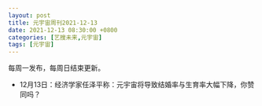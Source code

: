```yaml
---
layout: post
title: 元宇宙周刊2021-12-13
date: 2021-12-13 08:30:00 +0800
categories: [艺搜未来,元宇宙]
tags: [元宇宙]
---
```

每周一发布，每周日结束更新。
* 12月13日：经济学家任泽平称：元宇宙将导致结婚率与生育率大幅下降，你赞同吗？
